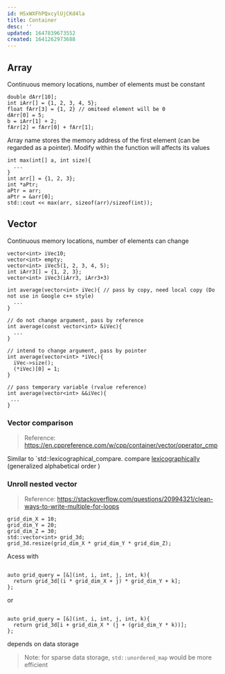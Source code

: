 ```yaml
---
id: HSxWXFhPQxcylUjCKd4la
title: Container
desc: ''
updated: 1647839673552
created: 1641262973688
---
```


## Array

Continuous memory locations, number of elements must be constant
```
double dArr[10];
int iArr[] = {1, 2, 3, 4, 5};
float fArr[3] = {1, 2} // omiteed element will be 0
dArr[0] = 5;
b = iArr[1] + 2;
fArr[2] = fArr[0] + fArr[1];
```
Array name stores the memory address of the first element (can be regarded as a pointer). Modify within the function will affects its values
```
int max(int[] a, int size){
  ...
}
int arr[] = {1, 2, 3};
int *aPtr;
aPtr = arr;
aPtr = &arr[0];
std::cout << max(arr, sizeof(arr)/sizeof(int));
```

## Vector

Continuous memory locations, number of elements can change
```
vector<int> iVec10;
vector<int> empty;
vector<int> iVec5(1, 2, 3, 4, 5);
int iArr3[] = {1, 2, 3};
vector<int> iVec3(iArr3, iArr3+3)

int average(vector<int> iVec){ // pass by copy, need local copy (Do not use in Google c++ style)
  ...
}

// do not change argument, pass by reference
int average(const vector<int> &iVec){
  ...
}

// intend to change argument, pass by pointer
int average(vector<int> *iVec){
  iVec->size();
  (*iVec)[0] = 1;
}

// pass temporary variable (rvalue reference)
int average(vector<int> &&iVec){
 ...
}
```

### Vector comparison
> Reference: https://en.cppreference.com/w/cpp/container/vector/operator_cmp

Similar to `std::lexicographical_compare. compare [lexicographically](https://en.wikipedia.org/wiki/Lexicographic_order) (generalized alphabetical order )

### Unroll nested vector
>Reference: https://stackoverflow.com/questions/20994321/clean-ways-to-write-multiple-for-loops

```
grid_dim_X = 10;
grid_dim_Y = 20;
grid_dim_Z = 30;
std::vector<int> grid_3d;
grid_3d.resize(grid_dim_X * grid_dim_Y * grid_dim_Z);

```
Acess with
```

auto grid_query = [&](int, i, int, j, int, k){
  return grid_3d[(i * grid_dim_X + j) * grid_dim_Y + k];
};
```
or
```

auto grid_query = [&](int, i, int, j, int, k){
  return grid_3d[i + grid_dim_X * (j + (grid_dim_Y * k))];
};

```
depends on data storage

> Note: for sparse data storage, `std::unordered_map` would be more efficient